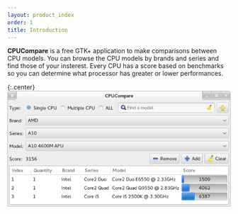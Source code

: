```yaml
---
layout: product_index
order: 1
title: Introduction
---
```

**CPUCompare** is a free GTK+ application to make comparisons between CPU models.
You can browse the CPU models by brands and series and find those of your
insterest.
Every CPU has a score based on benchmarks so you can determine what processor
has greater or lower performances.

{:.center}
![Main window](/resources/cpucompare/archive/latest/english/main.png)
